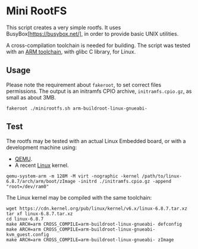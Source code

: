 # Mini RootFS

This script creates a very simple rootfs.
It uses BusyBox[https://busybox.net/], in order to provide basic UNIX utilities.

A cross-compilation toolchain is needed for building. The script was tested with an
[ARM toolchain](https://toolchains.bootlin.com/downloads/releases/toolchains/armv5-eabi/tarballs/armv5-eabi--glibc--stable-2023.08-1.tar.bz2),
with glibc C library, for Linux.


## Usage

Please note the requirement about `fakeroot`, to set correct files permissions.
The output is an initramfs CPIO archive, `initramfs.cpio.gz`, as small as about 3MB.

```
fakeroot ./minirootfs.sh arm-buildroot-linux-gnueabi-
```

## Test

The rootfs may be tested with an actual Linux Embedded board, or with a development machine using:
  - [QEMU](https://www.qemu.org/).
  - A recent [Linux](https://www.kernel.org/) kernel.

```
qemu-system-arm -m 128M -M virt -nographic -kernel /path/to/linux-6.8.7/arch/arm/boot/zImage -initrd ./initramfs.cpio.gz -append "root=/dev/ram0"
```

The Linux kernel may be compiled with the same toolchain:

```
wget https://cdn.kernel.org/pub/linux/kernel/v6.x/linux-6.8.7.tar.xz
tar xf linux-6.8.7.tar.xz
cd linux-6.8.7
make ARCH=arm CROSS_COMPILE=arm-buildroot-linux-gnueabi- defconfig
make ARCH=arm CROSS_COMPILE=arm-buildroot-linux-gnueabi- kvm_guest.config
make ARCH=arm CROSS_COMPILE=arm-buildroot-linux-gnueabi- zImage
```
